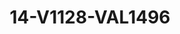 ---
title: 14-V1128-VAL1496
image: /v1543919832/viterbo/14-V1128-VAL1496.jpg
brand: valentini-couture
layout: vestito
---